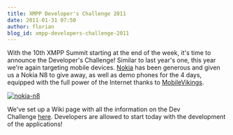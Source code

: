 ```yaml
---
title: XMPP Developer's Challenge 2011
date: 2011-01-31 07:50
author: florian
blog_id: xmpp-developers-challenge-2011
---
```


With the 10th XMPP Summit starting at the end of the week, it's time to announce the Developer's Challenge! Similar to last year's one, this year we're again targeting mobile devices. [Nokia](http://www.nokia.com) has been generous and given us a Nokia N8 to give away, as well as demo phones for the 4 days, equipped with the full power of the Internet thanks to [MobileVikings](http://www.mobilevikings.com).

[![](http://xmpp.org/wp-content/uploads/2011/01/nokia-n8.png "nokia-n8")](http://xmpp.org/2011/01/xmpp-developers-challenge-2011/nokia-n8/)

We've set up a Wiki page with all the information on the Dev Challenge [here](http://wiki.xmpp.org/web/XMPP_Summit_10_Dev_Challenge). Developers are allowed to start today with the development of the applications!
